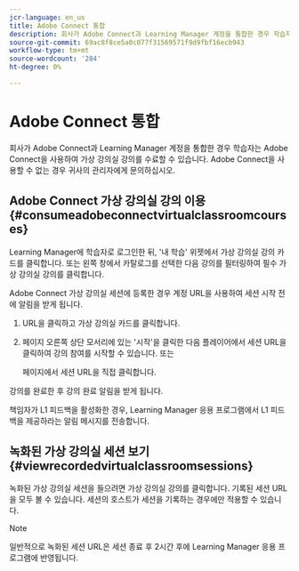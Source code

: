 ```yaml
---
jcr-language: en_us
title: Adobe Connect 통합
description: 회사가 Adobe Connect과 Learning Manager 계정을 통합한 경우 학습자는 Adobe Connect을 사용하여 가상 강의실 강의를 수료할 수 있습니다. Adobe Connect을 사용할 수 없는 경우 귀사의 관리자에게 문의하십시오.
source-git-commit: 69ac8f8ce5a0c077f31569571f9d9fbf16ecb943
workflow-type: tm+mt
source-wordcount: '284'
ht-degree: 0%

---
```




# Adobe Connect 통합

회사가 Adobe Connect과 Learning Manager 계정을 통합한 경우 학습자는 Adobe Connect을 사용하여 가상 강의실 강의를 수료할 수 있습니다. Adobe Connect을 사용할 수 없는 경우 귀사의 관리자에게 문의하십시오.

## Adobe Connect 가상 강의실 강의 이용 {#consumeadobeconnectvirtualclassroomcourses}

Learning Manager에 학습자로 로그인한 뒤, &#39;내 학습&#39; 위젯에서 가상 강의실 강의 카드를 클릭합니다. 또는 왼쪽 창에서 카탈로그를 선택한 다음 강의를 필터링하여 필수 가상 강의실 강의를 클릭합니다.

Adobe Connect 가상 강의실 세션에 등록한 경우 계정 URL을 사용하여 세션 시작 전에 알림을 받게 됩니다.

1. URL을 클릭하고 가상 강의실 카드를 클릭합니다.
1. 페이지 오른쪽 상단 모서리에 있는 &#39;시작&#39;을 클릭한 다음 플레이어에서 세션 URL을 클릭하여 강의 참여를 시작할 수 있습니다. 또는

   페이지에서 세션 URL을 직접 클릭합니다.

강의를 완료한 후 강의 완료 알림을 받게 됩니다.

책임자가 L1 피드백을 활성화한 경우, Learning Manager 응용 프로그램에서 L1 피드백을 제공하라는 알림 메시지를 전송합니다.

## 녹화된 가상 강의실 세션 보기 {#viewrecordedvirtualclassroomsessions}

녹화된 가상 강의실 세션을 들으려면 가상 강의실 강의를 클릭합니다. 기록된 세션 URL을 모두 볼 수 있습니다. 세션의 호스트가 세션을 기록하는 경우에만 적용할 수 있습니다.

>[!NOTE]
>
>일반적으로 녹화된 세션 URL은 세션 종료 후 2시간 후에 Learning Manager 응용 프로그램에 반영됩니다.
